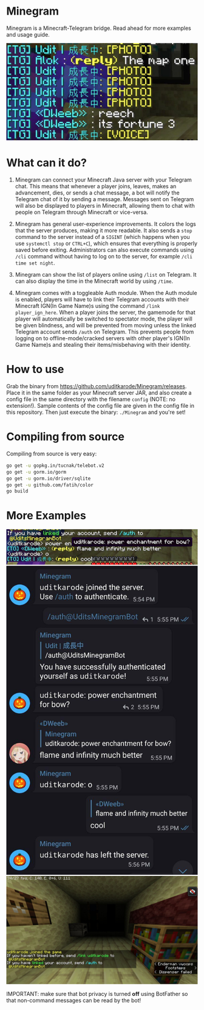 # Minegram
Minegram is a Minecraft-Telegram bridge. Read ahead for more examples and usage guide.
  
![Other Types](images/othertypes.jpg)
  
# What can it do?
1) Minegram can connect your Minecraft Java server with your Telegram chat. This means that whenever a player joins, leaves, makes an advancement, dies, or sends a chat message, a bot will notify the Telegram chat of it by sending a message. Messages sent on Telegram will also be displayed to players in Minecraft, allowing them to chat with people on Telegram through Minecraft or vice-versa.
    
2) Minegram has general user-experience improvements. It colors the logs that the server produces, making it more readable. It also sends a `stop` command to the server instead of a `SIGINT` (which happens when you use `systemctl stop` or `CTRL+C`), which ensures that everything is properly saved before exiting. Administrators can also execute commands using `/cli` command without having to log on to the server, for example `/cli time set night`.

3) Minegram can show the list of players online using `/list` on Telegram. It can also display the time in the Minecraft world by using `/time`.
  
4) Minegram comes with a toggleable Auth module. When the Auth module is enabled, players will have to link their Telegram accounts with their Minecraft IGN(In Game Name)s using the command `/link player_ign_here`. When a player joins the server, the gamemode for that player will automatically be switched to spectator mode, the player will be given blindness, and will be prevented from moving unless the linked Telegram account sends `/auth` on Telegram. This prevents people from logging on to offline-mode/cracked servers with other player's IGN(In Game Name)s and stealing their items/misbehaving with their identity.
  
# How to use
Grab the binary from https://github.com/uditkarode/Minegram/releases. Place it in the same folder as your Minecraft server JAR,  and also create a config file in the same directory with the filename `config` (NOTE: no extension!). Sample contents of the config file are given in the config file in this repository.
Then just execute the binary: `./Minegram` and you're set!
  
# Compiling from source
Compiling from source is very easy:  
  
```bash
go get -u gopkg.in/tucnak/telebot.v2
go get -u gorm.io/gorm
go get -u gorm.io/driver/sqlite
go get -u github.com/fatih/color
go build
```
# More Examples
![Reply](images/reply.jpg)
![Telegram](images/tg.jpg)
![Authentication](images/auth.jpg)

IMPORTANT: make sure that bot privacy is turned **off** using BotFather so that non-command messages can be read by the bot!
